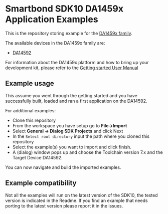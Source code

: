 # Smartbond SDK10 DA1459x Application Examples

This is the repository storing example for the [DA1459x family](https://www.renesas.com/us/en/products/wireless-connectivity/bluetooth-low-energy).

The available devices in the DA1459x family are:

- [DA14592](https://www.renesas.com/us/en/products/wireless-connectivity/bluetooth-low-energy)

For information about the DA1459x platform and how to bring up your development kit, please refer to the [Getting started User Manual](https://lpccs-docs.renesas.com/um-b-166-da1459x_getting_started/index.html)

## Example usage

This assume you went through the getting started and you have successfully built, loaded and ran a first application on the DA14592.

For additional examples:

- Clone this repository
- From the workspace you have setup go to **File->Import**
- Select **General -> Dialog SDK Projects** and click Next
- In the `Select root directory` input the path where you cloned this repository
- Select the example(s) you want to import and click finish.
- A (dialog) window pops up and choose the Toolchain version 7.x and the Target Device DA14592. 

You can now navigate and build the imported examples.

## Example compatibility

Not all the examples will run on the latest version of the SDK10, the tested version is indicated in the Readme. If you find an example that needs porting to the latest version please report it in the issues.
